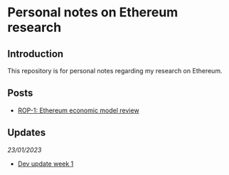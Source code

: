 # Personal notes on Ethereum research

## Introduction
This repository is for personal notes regarding my research on Ethereum.

## Posts

- [ROP-1: Ethereum economic model review](notes/ROP-1.md)

## Updates

*23/01/2023*

- [Dev update week 1](notes/20230122.md)
